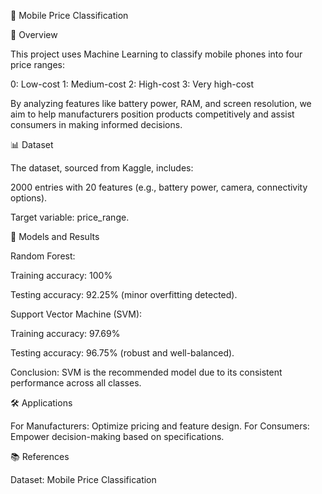 📱 Mobile Price Classification

🌟 Overview

This project uses Machine Learning to classify mobile phones into four price ranges:

0: Low-cost
1: Medium-cost
2: High-cost
3: Very high-cost

By analyzing features like battery power, RAM, and screen resolution, we aim to help manufacturers position products competitively and assist consumers in making informed decisions.

📊 Dataset

The dataset, sourced from Kaggle, includes:

2000 entries with 20 features (e.g., battery power, camera, connectivity options).

Target variable: price_range.

🧠 Models and Results

Random Forest:

Training accuracy: 100%

Testing accuracy: 92.25% (minor overfitting detected).

Support Vector Machine (SVM):

Training accuracy: 97.69%

Testing accuracy: 96.75% (robust and well-balanced).

Conclusion: SVM is the recommended model due to its consistent performance across all classes.

🛠️ Applications

For Manufacturers: Optimize pricing and feature design.
For Consumers: Empower decision-making based on specifications.

📚 References

Dataset: Mobile Price Classification
